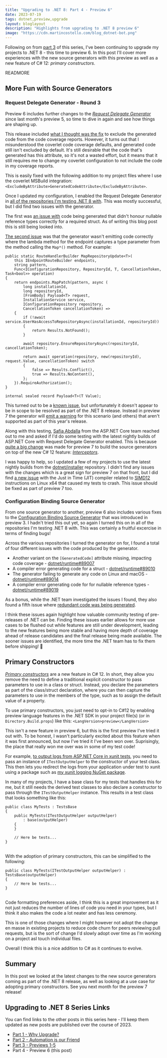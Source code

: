 ```yaml
---
title: "Upgrading to .NET 8: Part 4 - Preview 6"
date: 2023-07-19
tags: dotnet,preview,upgrade
layout: bloglayout
description: "Highlights from upgrading to .NET 8 preview 6"
image: "https://cdn.martincostello.com/blog_dotnet-bot.png"
---
```


Following on from [part 3][part-3] of this series, I've been continuing
to upgrade my projects to .NET 8 - this time to preview 6. In this post
I'll cover more experiences with the new source generators with this
preview as well as a new feature of C# 12: _primary constructors_.

READMORE

## More Fun with Source Generators

### Request Delegate Generator - Round 3

Preview 6 includes further changes to the _[Request Delegate Generator][rdg]_
since last month's preview 5, so time to dive in again and see how things
are shaping up.

This release included [what I thought was the fix][dotnet-aspnetcore-48377]
to exclude the generated code from the code coverage reports. However, it
turns out that I misunderstood the coverlet code coverage defaults, and
generated code still isn't excluded by default. It's still desirable that the
code that's generated has this attribute, so it's not a wasted effort, but
it means that it still requires me to change my coverlet configuration to
not include the code in my coverage reports.

This is easily fixed with the following addition to my project files where
I use the coverlet MSBuild integration: `<ExcludeByAttribute>GeneratedCodeAttribute</ExcludeByAttribute>`.

Once I updated my configuration, I enabled the Request Delegate Generator in
[all of the repositories I'm testing .NET 8 with][dotnet-8-upgrade-report].
This was mostly successful, but I did find two issues with the generator.

The first was [an issue with][dotnet-aspnetcore-49381] code being generated
that didn't honour nullable reference types correctly for a required struct.
As of writing this blog post this is still being looked into.

[The second issue][dotnet-aspnetcore-49384] was that the generator wasn't
emitting code correctly where the lambda method for the endpoint captures
a type parameter from the method calling the `Map*()` method. For example:

<pre class="highlight plaintext">
<code>public static RouteHandlerBuilder MapRepositoryUpdate&lt;T&gt;(
    this IEndpointRouteBuilder endpoints,
    string pattern,
    Func&lt;IConfigurationRepository, RepositoryId, T, CancellationToken, Task&lt;bool&gt;&gt; operation)
{
    return endpoints.MapPatch(pattern, async (
        long installationId,
        long repositoryId,
        [FromBody] Payload&lt;T&gt; request,
        InstallationService service,
        IConfigurationRepository repository,
        CancellationToken cancellationToken) =>
    {
        if (!await service.UserHasAccessToRepositoryAsync(installationId, repositoryId))
        {
            return Results.NotFound();
        }
&nbsp;
        await repository.EnsureRepositoryAsync(repositoryId, cancellationToken);
&nbsp;
        return await operation(repository, new(repositoryId), request.Value, cancellationToken) switch
        {
            false => Results.Conflict(),
            true => Results.NoContent(),
        };
    }).RequireAuthorization();
}

internal sealed record Payload&lt;T&gt;(T Value);</code>
</pre>

This turned out to be a [known issue][dotnet-aspnetcore-47338], but unfortunately
it doesn't appear to be in scope to be resolved as part of the .NET 8 release.
Instead in preview 7 the generator will [emit a warning][dotnet-aspnetcore-49417]
for this scenario (and others) that aren't supported as part of this year's release.

Along with this testing, [Safia Abdalla][safia-abdalla] from the ASP.NET Core team
reached out to me and asked if I'd do some testing with the latest nightly builds
of ASP.NET Core with Request Delegate Generator enabled. This is because
[quite a big change][dotnet-aspnetcore-48817] was made for preview 7 to build the
source generators on top of the new C# 12 feature: _[Interceptors][csharp-interceptors]_.

I was happy to help, so I updated a few of my projects to use the latest nightly builds
from the [dotnet/installer][dotnet-installer] repository. I didn't find any issues
with the changes which is a great sign for preview 7 on that front, but I did find
[a new issue][dotnet-runtime-88842] with the Just in Time (JIT) compiler related
to [SIMD12][simd] instructions on Linux x64 that caused my tests to crash. This
issue should be fixed as part of preview 7 too.

### Configuration Binding Source Generator

From one source generator to another, preview 6 also includes various fixes
to the [Configuration Binding Source Generator][configuration-binding-source-generator]
that was introduced in preview 3. I hadn't tried this out yet, so again I
turned this on in all of the repositories I'm testing .NET 8 with. This was
certainly a fruitful excercise in terms of finding bugs!

Across the various repositories I turned the generator on for, I found a
total of four different issues with the code produced by the generator.

- Another variant on the `[GeneratedCode]` attribute missing, impacting code coverage - [dotnet/runtime#89007][dotnet-runtime-89007]
- A compiler error generating code for a struct - [dotnet/runtime#89010][dotnet-runtime-89010]
- The generator failing to generate any code on Linux and macOS - [dotnet/runtime#89014][dotnet-runtime-89014]
- A compiler error generating code for for nullable reference types - [dotnet/runtime#89019][dotnet-runtime-89019]

As a bonus, while the .NET team investigated the issues I found, they also
found a fifth issue where [redundant code was being generated][dotnet-runtime-89043].

I think these issues again highlight how valuable community testing of pre-releases
of .NET can be. Finding these issues earlier allows for more use cases to
be flushed out while features are still under development, leading to the
new features being more stable and having more depth of coverage ahead of
release candidates and the final release being made available. The sooner
issues are identified, the more time the .NET team has to fix them before
shipping! 🚢

## Primary Constructors

_[Primary constructors][primary-constructors]_ are a new feature in C# 12.
In short, they allow you remove the need to define a traditional explicit
constructor to pass parameters to use in a class or struct.  Instead, you
declare the parameters as part of the class/struct declaration, where you
can then capture the parameters to use in the members of the type, such as
to assign the default value of a property.

To use primary constructors, you just need to opt-in to C#12 by enabling
preview language features in the .NET SDK in your project file(s) (or in
`Directory.Build.props`) like this: `<LangVersion>preview</LangVersion>`

This isn't a new feature in preview 6, but this is the first preview I've
tried it out with. To be honest, I wasn't particularly excited about this
feature when it was first announced, but now I've tried it I've been won
over. Suprisingly, the place that really won me over was in some of my
test code!

For example, [to output logs from ASP.NET Core in xunit tests][logging-with-xunit],
you need to pass an instance of `ITestOutputHelper` to the constructor of
your test class. This then lets you redirect the logs from your application under
test to xunit using a package such as [my xunit logging NuGet package][xunit-logging].

In many of my projects, I have a base class for my tests that handles
this for me, but it still needs the derived test classes to also declare
a constructor to pass through the `ITestOutputHelper` instance. This results
in a test class that looks something like this:

<pre class="highlight plaintext"><code>public class MyTests : TestsBase
{
    public MyTests(ITestOutputHelper outputHelper)
        : base(outputHelper)
    {
    }
&nbsp;
    // Here be tests...
}
</code>
</pre>

With the adoption of primary constructors, this can be simplified to
the following:

<pre class="highlight plaintext"><code>public class MyTests(ITestOutputHelper outputHelper) : TestsBase(outputHelper)
{
    // Here be tests...
}
</code>
</pre>

Code formatting preferences aside, I think this is a great improvement
as it not just reduces the number of lines of code you need in your types,
but I think it also makes the code a lot neater and has less ceremony.

This is one of those changes where I might however not adopt the change
en masse in existing projects to reduce code churn for peers reviewing
pull requests, but is the sort of change I'd slowly adopt over time as
I'm working on a project asI touch individual files.

Overall I think this is a nice addition to C# as it continues to evolve.

## Summary

In this post we looked at the latest changes to the new source generators
coming as part of the .NET 8 release, as well as looking at a use case for
adopting primary constructors. See you next month for the preview 7 release!

## Upgrading to .NET 8 Series Links

You can find links to the other posts in this series here - I'll keep them updated as new posts are published over the course of 2023.

- [Part 1 - Why Upgrade?][part-1]
- [Part 2 - Automation is our Friend][part-2]
- [Part 3 - Previews 1-5][part-3]
- Part 4 - Preview 6 (this post)

[configuration-binding-source-generator]: https://devblogs.microsoft.com/dotnet/announcing-dotnet-8-preview-6/#configuration-binding-source-generator-improvements "Configuration binding source generator improvements"
[csharp-interceptors]: https://devblogs.microsoft.com/dotnet/new-csharp-12-preview-features/#interceptors "Interceptors"
[dotnet-8-upgrade-report]: https://gist.github.com/martincostello/2083bcc83f30a5038175e4f31e0fc59f/a8ecc1f7f07f1e51b1ab96966710e8cdbc8cc088 ".NET vNext Upgrade Report on 18/07/2023"
[dotnet-aspnetcore-47338]: https://github.com/dotnet/aspnetcore/issues/47338 "RDG does not support generic types from outer scope"
[dotnet-aspnetcore-48377]: https://github.com/dotnet/aspnetcore/pull/48377 "Add [GeneratedCode] for more RDG output"
[dotnet-aspnetcore-48817]: https://github.com/dotnet/aspnetcore/pull/48817 "Update RDG to use interceptors feature"
[dotnet-aspnetcore-49381]: https://github.com/dotnet/aspnetcore/issues/49381 "Request Delegate Generator fails to compile code with CS8601 warning for required non-nullable record parameters"
[dotnet-aspnetcore-49384]: https://github.com/dotnet/aspnetcore/issues/49384 "Request Delegate Generator fails to compile code with CS0246 error for endpoint with generic type parameter"
[dotnet-aspnetcore-49417]: https://github.com/dotnet/aspnetcore/pull/49417 "Emit diagnostics for unsupported RDG scenarios"
[dotnet-installer]: https://github.com/dotnet/installer "dotnet/installer on GitHub"
[dotnet-runtime-88842]: https://github.com/dotnet/runtime/issues/88842 "AccessViolationException or InvalidOperationException thrown in local method with .NET 8 preview 7 nightly"
[dotnet-runtime-89007]: https://github.com/dotnet/runtime/issues/89007 "CoreBindingHelper for configuration binding source generator should be marked as [GeneratedCode]"
[dotnet-runtime-89010]: https://github.com/dotnet/runtime/issues/89010 "Configuration binding source generator fails with CS8598 error"
[dotnet-runtime-89014]: https://github.com/dotnet/runtime/issues/89014 "Configuration binding source generator throws ArgumentOutOfRangeException on macOS and Linux"
[dotnet-runtime-89019]: https://github.com/dotnet/runtime/issues/89019 "Configuration binding source generator fails to compile with CS8600 when using nullable reference types"
[dotnet-runtime-89043]: https://github.com/dotnet/runtime/issues/89043 "When binding to interface collections, config generator shouldn't generate logic for both interface & mapping collection type."
[logging-with-xunit]: https://blog.martincostello.com/writing-logs-to-xunit-test-output/ "Writing Logs to xunit Test Output"
[part-1]: https://blog.martincostello.com/upgrading-to-dotnet-8-part-1-why-upgrade "Why Upgrade?"
[part-2]: https://blog.martincostello.com/upgrading-to-dotnet-8-part-2-automation-is-our-friend "Automation is our Friend"
[part-3]: https://blog.martincostello.com/upgrading-to-dotnet-8-part-3-previews-1-to-5 "Previews 1-5"
[primary-constructors]: https://devblogs.microsoft.com/dotnet/check-out-csharp-12-preview/#primary-constructors-for-non-record-classes-and-structs "Primary constructors for non-record classes and structs"
[rdg]: https://devblogs.microsoft.com/dotnet/asp-net-core-updates-in-dotnet-8-preview-3/#minimal-apis-and-native-aot "Minimal APIs and native AOT"
[safia-abdalla]: https://github.com/captainsafia "@captainsafia on GitHub"
[simd]: https://en.wikipedia.org/wiki/Single_instruction,_multiple_data "Single instruction, multiple data"
[xunit-logging]: https://github.com/martincostello/xunit-logging#readme "martincostello/xunit-logging on GitHub"
